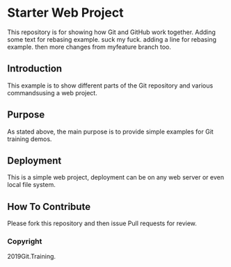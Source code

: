 # Starter Web Project

This repository is for showing how Git and GitHub work together. Adding some text for rebasing example. suck my fuck. adding a line for rebasing example. then more changes from myfeature branch too. 

## Introduction

This example is to show different parts of the Git repository and various commandsusing a web project.

## Purpose

As stated above, the main purpose is to provide simple examples for Git training demos.

## Deployment

This is a simple web project, deployment can be on any web server or even local file system.

## How To Contribute 

Please fork this repository and then issue Pull requests for review.

### Copyright

2019Git.Training.

